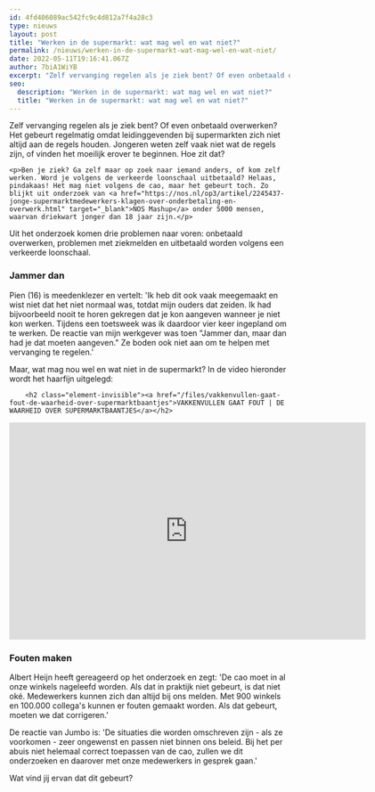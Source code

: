 ```yaml
---
id: 4fd406089ac542fc9c4d812a7f4a28c3
type: nieuws
layout: post
title: "Werken in de supermarkt: wat mag wel en wat niet?"
permalink: /nieuws/werken-in-de-supermarkt-wat-mag-wel-en-wat-niet/
date: 2022-05-11T19:16:41.067Z
author: 7biA1WiYB
excerpt: "Zelf vervanging regelen als je ziek bent? Of even onbetaald overwerken? Het gebeurt regelmatig omdat leidinggevenden bij supermarkten zich niet altijd aan de regels houden. Jongeren weten zelf vaak niet wat de regels zijn, of vinden het moeilijk erover te beginnen. Hoe zit dat?  "
seo:
  description: "Werken in de supermarkt: wat mag wel en wat niet?"
  title: "Werken in de supermarkt: wat mag wel en wat niet?"
---
```

Zelf vervanging regelen als je ziek bent? Of even onbetaald overwerken? Het gebeurt regelmatig omdat leidinggevenden bij supermarkten zich niet altijd aan de regels houden. Jongeren weten zelf vaak niet wat de regels zijn, of vinden het moeilijk erover te beginnen. Hoe zit dat?  

    <p>Ben je ziek? Ga zelf maar op zoek naar iemand anders, of kom zelf werken. Word je volgens de verkeerde loonschaal uitbetaald? Helaas, pindakaas! Het mag niet volgens de cao, maar het gebeurt toch. Zo blijkt uit onderzoek van <a href="https://nos.nl/op3/artikel/2245437-jonge-supermarktmedewerkers-klagen-over-onderbetaling-en-overwerk.html" target="_blank">NOS Mashup</a> onder 5000 mensen, waarvan driekwart jonger dan 18 jaar zijn.</p>
<p>Uit het onderzoek komen drie problemen naar voren: onbetaald overwerken, problemen met ziekmelden en uitbetaald worden volgens een verkeerde loonschaal. </p>
<h3>Jammer dan</h3>
<p>Pien (16) is meedenklezer en vertelt: 'Ik heb dit ook vaak meegemaakt en wist niet dat het niet normaal was, totdat mijn ouders dat zeiden. Ik had bijvoorbeeld nooit te horen gekregen dat je kon aangeven wanneer je niet kon werken. Tijdens een toetsweek was ik daardoor vier keer ingepland om te werken. De reactie van mijn werkgever was toen "Jammer dan, maar dan had je dat moeten aangeven." Ze boden ook niet aan om te helpen met vervanging te regelen.'</p>
<p>Maar, wat mag nou wel en wat niet in de supermarkt? In de video hieronder wordt het haarfijn uitgelegd:<div class="media media-element-container media-default"><div id="file-534296" class="file file-video file-video-youtube">

        <h2 class="element-invisible"><a href="/files/vakkenvullen-gaat-fout-de-waarheid-over-supermarktbaantjes">VAKKENVULLEN GAAT FOUT | DE WAARHEID OVER SUPERMARKTBAANTJES</a></h2>
    
  
  <div class="content">
    <div class="media-youtube-video media-element file-default media-youtube-1">
  <iframe class="media-youtube-player" width="640" height="390" title="VAKKENVULLEN GAAT FOUT | DE WAARHEID OVER SUPERMARKTBAANTJES" src="https://www.youtube.com/embed/0A1k9GKyT9A?wmode=opaque&controls=" name="VAKKENVULLEN GAAT FOUT | DE WAARHEID OVER SUPERMARKTBAANTJES" frameborder="0" allowfullscreen="">Video van VAKKENVULLEN GAAT FOUT | DE WAARHEID OVER SUPERMARKTBAANTJES</iframe>
</div>
  </div>

  
</div>
</div>
<h3>Fouten maken</h3>
<p>Albert Heijn heeft gereageerd op het onderzoek en zegt: 'De cao moet in al onze winkels nageleefd worden. Als dat in praktijk niet gebeurt, is dat niet oké. Medewerkers kunnen zich dan altijd bij ons melden. Met 900 winkels en 100.000 collega's kunnen er fouten gemaakt worden. Als dat gebeurt, moeten we dat corrigeren.'</p>
<p>De reactie van Jumbo is: 'De situaties die worden omschreven zijn - als ze voorkomen - zeer ongewenst en passen niet binnen ons beleid. Bij het per abuis niet helemaal correct toepassen van de cao, zullen we dit onderzoeken en daarover met onze medewerkers in gesprek gaan.'</p>
<p>Wat vind jij ervan dat dit gebeurt?</p>  
